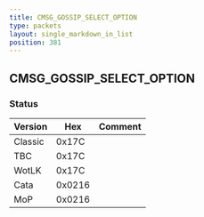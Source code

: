 ```yaml
---
title: CMSG_GOSSIP_SELECT_OPTION
type: packets
layout: single_markdown_in_list
position: 381
---
```


## CMSG_GOSSIP_SELECT_OPTION

### Status

Version    | Hex        | Comment
---------- | ---------- | ---------- 
Classic    | 0x17C      | 
TBC        | 0x17C      | 
WotLK      | 0x17C      | 
Cata       | 0x0216     | 
MoP        | 0x0216     | 